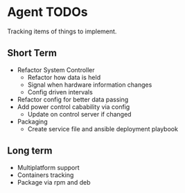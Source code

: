 # Agent TODOs
Tracking items of things to implement.

## Short Term
* Refactor System Controller
    * Refactor how data is held
    * Signal when hardware information changes
    * Config driven intervals
* Refactor config for better data passing
* Add power control cabability via config
    * Update on control server if changed
* Packaging
    * Create service file and ansible deployment playbook

## Long term
* Multiplatform support
* Containers tracking
* Package via rpm and deb
